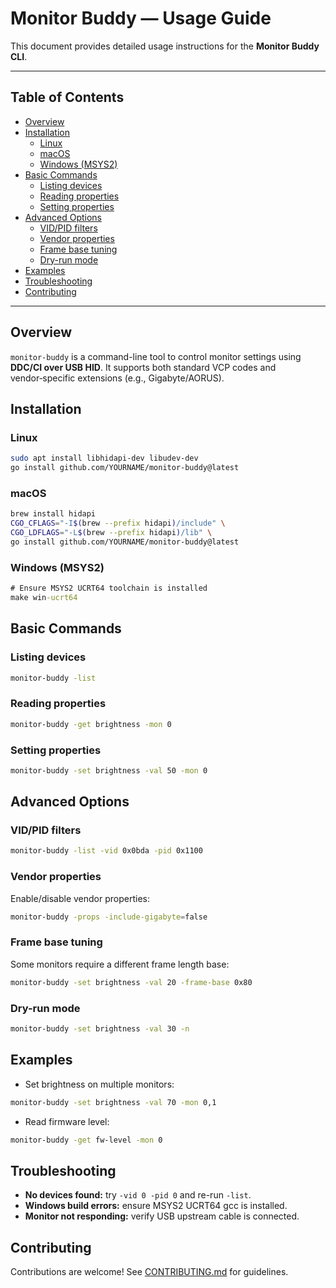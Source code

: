 # Monitor Buddy — Usage Guide

This document provides detailed usage instructions for the **Monitor Buddy CLI**.

---

## Table of Contents

- [Overview](#overview)
- [Installation](#installation)
  - [Linux](#linux)
  - [macOS](#macos)
  - [Windows (MSYS2)](#windows-msys2)
- [Basic Commands](#basic-commands)
  - [Listing devices](#listing-devices)
  - [Reading properties](#reading-properties)
  - [Setting properties](#setting-properties)
- [Advanced Options](#advanced-options)
  - [VID/PID filters](#vidpid-filters)
  - [Vendor properties](#vendor-properties)
  - [Frame base tuning](#frame-base-tuning)
  - [Dry-run mode](#dry-run-mode)
- [Examples](#examples)
- [Troubleshooting](#troubleshooting)
- [Contributing](#contributing)

---

## Overview

`monitor-buddy` is a command-line tool to control monitor settings using **DDC/CI over USB HID**. It supports both standard VCP codes and vendor‑specific extensions (e.g., Gigabyte/AORUS).

## Installation

### Linux

```bash
sudo apt install libhidapi-dev libudev-dev
go install github.com/YOURNAME/monitor-buddy@latest
```

### macOS

```zsh
brew install hidapi
CGO_CFLAGS="-I$(brew --prefix hidapi)/include" \
CGO_LDFLAGS="-L$(brew --prefix hidapi)/lib" \
go install github.com/YOURNAME/monitor-buddy@latest
```

### Windows (MSYS2)

```cmd
# Ensure MSYS2 UCRT64 toolchain is installed
make win-ucrt64
```

## Basic Commands

### Listing devices

```bash
monitor-buddy -list
```

### Reading properties

```bash
monitor-buddy -get brightness -mon 0
```

### Setting properties

```bash
monitor-buddy -set brightness -val 50 -mon 0
```

## Advanced Options

### VID/PID filters

```bash
monitor-buddy -list -vid 0x0bda -pid 0x1100
```

### Vendor properties

Enable/disable vendor properties:

```bash
monitor-buddy -props -include-gigabyte=false
```

### Frame base tuning

Some monitors require a different frame length base:

```bash
monitor-buddy -set brightness -val 20 -frame-base 0x80
```

### Dry-run mode

```bash
monitor-buddy -set brightness -val 30 -n
```

## Examples

- Set brightness on multiple monitors:

```bash
monitor-buddy -set brightness -val 70 -mon 0,1
```

- Read firmware level:

```bash
monitor-buddy -get fw-level -mon 0
```

## Troubleshooting

- **No devices found:** try `-vid 0 -pid 0` and re-run `-list`.
- **Windows build errors:** ensure MSYS2 UCRT64 gcc is installed.
- **Monitor not responding:** verify USB upstream cable is connected.

## Contributing

Contributions are welcome! See [CONTRIBUTING.md](./CONTRIBUTING.md) for guidelines.
